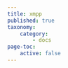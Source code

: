```yaml
---
title: xmpp
published: true
taxonomy:
    category:
        - docs
page-toc:
    active: false
---
```


<br>
